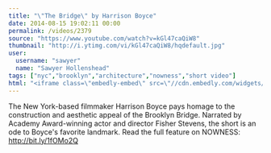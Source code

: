 ```yaml
---
title: "\"The Bridge\" by Harrison Boyce"
date: 2014-08-15 19:02:11 00:00
permalink: /videos/2379
source: "https://www.youtube.com/watch?v=kGl47caQiW8"
thumbnail: "http://i.ytimg.com/vi/kGl47caQiW8/hqdefault.jpg"
user:
  username: "sawyer"
  name: "Sawyer Hollenshead"
tags: ["nyc","brooklyn","architecture","nowness","short video"]
html: "<iframe class=\"embedly-embed\" src=\"//cdn.embedly.com/widgets/media.html?src=http%3A%2F%2Fwww.youtube.com%2Fembed%2FkGl47caQiW8%3Fwmode%3Dtransparent%26feature%3Doembed&wmode=transparent&url=https%3A%2F%2Fwww.youtube.com%2Fwatch%3Fv%3DkGl47caQiW8&image=http%3A%2F%2Fi.ytimg.com%2Fvi%2FkGl47caQiW8%2Fhqdefault.jpg&key=daaebf4d9cdd46779200162d0ca86e20&type=text%2Fhtml&schema=youtube\" width=\"854\" height=\"480\" scrolling=\"no\" frameborder=\"0\" allowfullscreen></iframe>"
---
```


The New York-based filmmaker Harrison Boyce pays homage to the construction and aesthetic appeal of the Brooklyn Bridge. Narrated by Academy Award-winning actor and director Fisher Stevens, the short is an ode to Boyce's favorite landmark. 
Read the full feature on NOWNESS: http://bit.ly/1fOMo2Q